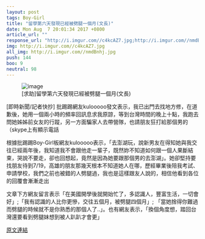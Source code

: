 ```yaml
---
layout: post
tags: Boy-Girl
title: "留學第六天發現已經被劈腿一個月(文長)"
date: Mon Aug  7 20:01:34 2017 +0800
article_url: ""
response_url: "http://i.imgur.com//c4kcAZ7.jpg;http://i.imgur.com//nmdBnhj.jpg"
img: http://i.imgur.com//c4kcAZ7.jpg
all_img: http://i.imgur.com//nmdBnhj.jpg
push: 144
boo: 9
neutral: 98
---
```


<figure>
<img src="http://i.imgur.com//c4kcAZ7.jpg" alt="image">
<figcaption>
[求助]留學第六天發現已經被劈腿一個月(文長)
</figcaption>
</figure>



[即時新聞/記者快抄] 批踢踢網友kulooooo發文表示，我已出門去找地方修，在道歉後，她用一個兩小時的頻率回訊息求我原諒，等到台灣時間的晚上十點，我跑去問她姊姊前女友的行蹤，另一方面騙家人去帶營隊，也請朋友狂打給那個男的（skype上有顯示電話

根據批踢踢Boy-Girl板網友kulooooo表示，「去澎湖玩，說新男友在得知她與我交往已經兩年後，我知道我不會跟他走一輩子，既然妳不知道如何跟一個人果斷結束，哭說不要走，卻也回想起，竟然是因為她要跟那個男的去澎湖」。她卻堅持要找朋友待到7/19，高雄的朋友那幾天根本不知道她人在哪，歷經畢業後陪我考試、申請學校，我們之前也被錯的人劈腿過，我也是這樣跟友人說的，相信他看到各位的回覆會漸漸走出

文章下方網友留言表示「在美國開學後就開始忙了，多認識人，豐富生活，一切會好」;「我有認識的人比你更慘，交往五個月，被劈腿四個月」; 「當她捨得你難過而劈腿的時候就不是你熟悉的那個人了..」。也有網友表示，「換個角度想，踏回台灣還要看到劈腿妹想到被人趴趴才會更」

<a href = "https://www.ptt.cc/bbs/Boy-Girl/M.1502107303.A.CFD.html">原文連結</a>

